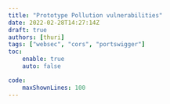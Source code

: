 ```yaml
---
title: "Prototype Pollution vulnerabilities"
date: 2022-02-28T14:27:14Z
draft: true
authors: [thuri]
tags: ["websec", "cors", "portswigger"]
toc:
    enable: true
    auto: false

code:
    maxShownLines: 100
---
```

